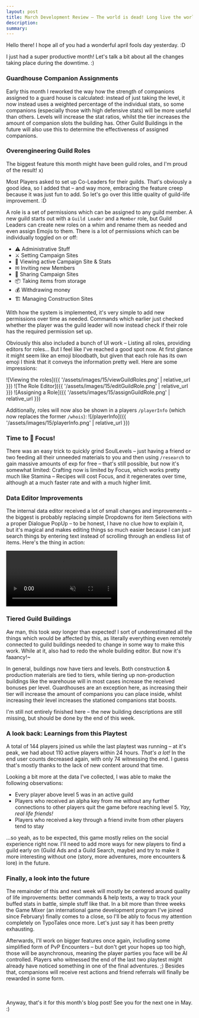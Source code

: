 ```yaml
---
layout: post
title: March Development Review – The world is dead! Long live the world!
description: 
summary: 
---
```


Hello there! I hope all of you had a wonderful april fools day yesterday. :D

I just had a super productive month! Let's talk a bit about all the changes taking place during the downtime. :)

### Guardhouse Companion Assignments
Early this month I reworked the way how the strength of companions assigned to a guard house is calculated: instead of just taking the level, it now instead uses a weighted percentage of the individual stats, so some companions (especially those with high defensive stats) will be more useful than others. Levels will increase the stat ratios, whilst the tier increases the amount of companion slots the building has.
Other Guild Buildings in the future will also use this to determine the effectiveness of assigned companions.

### Overengineering Guild Roles
The biggest feature this month might have been guild roles, and I'm proud of the result! x)

Most Players asked to set up Co-Leaders for their guilds. That's obviously a good idea, so I added that – and way more, embracing the feature creep because it was just fun to add. So let's go over this little quality of guild-life improvement. :D

A role is a set of permissions which can be assigned to any guild member. A new guild starts out with a `Guild Leader` and a `Member` role, but Guild Leaders can create new roles on a whim and rename them as needed and even assign Emojis to them. There is a lot of permissions which can be individually toggled on or off:

- ⚠ Administrative Stuff
- ⚔ Setting Campaign Sites
- 👀 Viewing active Campaign Site & Stats
- ✉ Inviting new Members
- 🤝 Sharing Campaign Sites
- 📦 Taking items from storage
- 💰 Withdrawing money
- 🏗 Managing Construction Sites

With how the system is implemented, it's very simple to add new permissions over time as needed. Commands which earlier just checked whether the player was the guild leader will now instead check if their role has the required permission set up.

Obviously this also included a bunch of UI work – Listing all roles, providing editors for roles... But I feel like I've reached a good spot now. At first glance it might seem like an emoji bloodbath, but given that each role has its own emoji I think that it conveys the information pretty well. Here are some impressions:

![Viewing the roles]({{ '/assets/images/15/viewGuildRoles.png' | relative_url }})
![The Role Editor]({{ '/assets/images/15/editGuildRole.png' | relative_url }})
![Assigning a Role]({{ '/assets/images/15/assignGuildRole.png' | relative_url }})

Additionally, roles will now also be shown in a players `/playerInfo` (which now replaces the former `/whois`):
![/playerInfo]({{ '/assets/images/15/playerInfo.png' | relative_url }})

### Time to 🧘 Focus!
There was an easy trick to quickly grind SoulLevels – just having a friend or two feeding all their unneeded materials to you and then using `/research` to gain massive amounts of exp for free – that's still possible, but now it's somewhat limited: Crafting now is limited by Focus, which works pretty much like Stamina – Recipes will cost Focus, and it regenerates over time, although at a much faster rate and with a much higher limit.

### Data Editor Improvements
The internal data editor received a lot of small changes and improvements – the biggest is probably replacing simple Dropdowns for item Selections with a proper Dialogue PopUp – to be honest, I have no clue how to explain it, but it's magical and makes editing things so much easier because I can just search things by entering text instead of scrolling through an endless list of items. Here's the thing in action:

<video autoplay muted loop>
    <source src="{{ '/assets/images/15/itemSelector.mp4' | relative_url }}" type="video/mp4"/>
Your browser does not seem to support video playback.
</video>

### Tiered Guild Buildings
Aw man, this took *way* longer than expected!
I sort of underestimated all the things which would be affected by this, as literally everything even remotely connected to guild buildings needed to change in some way to make this work. While at it, also had to redo the whole building editor. But now it's faaancy!~

In general, buildings now have tiers and levels. Both construction & production materials are tied to tiers, while tiering up non-production buildings like the warehouse will in most cases increase the received bonuses per level. Guardhouses are an exception here, as increasing their tier will increase the amount of companions you can place inside, whilst increasing their level increases the stationed companions stat boosts. 

I'm still not entirely finished here – the new building descriptions are still missing, but should be done by the end of this week.

### A look back: Learnings from this Playtest
A total of 144 players joined us while the last playtest was running – at it's peak, we had about 110 active players within 24 hours. _That's a lot!_ In the end user counts decreased again, with only 74 witnessing the end. I guess that's mostly thanks to the lack of new content around that time.

Looking a bit more at the data I've collected, I was able to make the following observations:

- Every player above level 5 was in an active guild
- Players who received an alpha key from me without any further connections to other players quit the game before reaching level 5. _Yay, real life friends!_
- Players who received a key through a friend invite from other players tend to stay

...so yeah, as to be expected, this game mostly relies on the social experience right now. I'll need to add more ways for new players to find a guild early on (Guild Ads and a Guild Search, maybe) and try to make it more interesting without one (story, more adventures, more encounters & lore) in the future.

### Finally, a look into the future
The remainder of this and next week will mostly be centered around quality of life improvements: better commands & help texts, a way to track your buffed stats in battle, simple stuff like that. In a bit more than three weeks the Game Mixer (an international game development program I've joined since February) finally comes to a close, so I'll be ably to focus my attention completely on TypoTales once more. Let's just say it has been pretty exhausting.

Afterwards, I'll work on bigger features once again, including some simplified form of PvP Encounters – but don't get your hopes up too high, those will be asynchronous, meaning the player parties you face will be AI controlled. Players who witnessed the end of the last two playtest might already have noticed something in one of the final adventures. ;) Besides that, companions will receive rest actions and friend referrals will finally be rewarded in some form.

<br><br>
Anyway, that's it for this month's blog post! See you for the next one in May. :) 